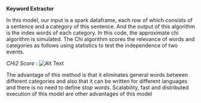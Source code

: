 **Keyword Extractor**

In this model, our input is a spark dataframe, each row of which consists of a sentence and a category of this sentence.
And the output of this algorithm is the index words of each category.
In this code, the approximate chi algorithm is simulated.
The Chi algorithm scores the relevance of words and categories as follows using statistics to test the independence of two events.

*CHi2 Score* : ![Alt Text](https://www.thoughtco.com/thmb/qdhRNYCDTHsZk0b07td9AEe2nzk=/1071x346/filters:fill(auto,1)/chi-56b749505f9b5829f8380db4.gif)


The advantage of this method is that it eliminates general words between different categories and also
that it can be written for different languages and there is no need to define _stop words_.
Scalability, fast and distributed execution of this model are other advantages of this model
